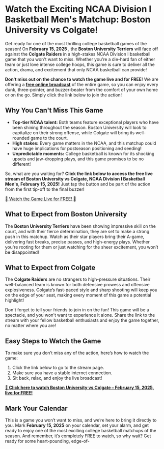 # Watch the Exciting NCAA Division I Basketball Men's Matchup: Boston University vs Colgate!

Get ready for one of the most thrilling college basketball games of the season! On **February 15, 2025** , the **Boston University Terriers** will face off against the **Colgate Raiders** in a high-stakes NCAA Division I basketball game that you won't want to miss. Whether you're a die-hard fan of either team or just love intense college hoops, this game is sure to deliver all the action, drama, and excitement that only NCAA basketball can provide!

**Don't miss out on the chance to watch the game live and for FREE!** We are offering a [**free online broadcast**](https://tinyurl.com/livestreamfreeo?st=Boston+University+vs+Colgate&si=ghc) of the entire game, so you can enjoy every dunk, three-pointer, and buzzer-beater from the comfort of your own home or on the go. Simply click the link below to join the action!

## Why You Can't Miss This Game

- **Top-tier NCAA talent:** Both teams feature exceptional players who have been shining throughout the season. Boston University will look to capitalize on their strong offense, while Colgate will bring its well-rounded game to the court.
- **High stakes:** Every game matters in the NCAA, and this matchup could have huge implications for postseason positioning and seeding!
- **Unpredictable moments:** College basketball is known for its shocking upsets and jaw-dropping plays, and this game promises to be no different!

So, what are you waiting for? **Click the link below to access the free live stream of Boston University vs Colgate, NCAA Division I Basketball Men's, February 15, 2025!** Just tap the button and be part of the action from the first tip-off to the final buzzer!

[🎥 Watch the Game Live for FREE! 🎥](https://tinyurl.com/livestreamfreeo?st=Boston+University+vs+Colgate&si=ghc)

## What to Expect from Boston University

The **Boston University Terriers** have been showing impressive skill on the court, and with their fierce determination, they are set to make a strong push in this matchup. Watch as their star players bring their A-game, delivering fast breaks, precise passes, and high-energy plays. Whether you're rooting for them or just watching for the sheer excitement, you won’t be disappointed!

## What to Expect from Colgate

The **Colgate Raiders** are no strangers to high-pressure situations. Their well-balanced team is known for both defensive prowess and offensive explosiveness. Colgate’s fast-paced style and sharp shooting will keep you on the edge of your seat, making every moment of this game a potential highlight!

Don't forget to tell your friends to join in on the fun! This game will be a spectacle, and you won't want to experience it alone. Share the link to the stream with your fellow basketball enthusiasts and enjoy the game together, no matter where you are!

## Easy Steps to Watch the Game

To make sure you don’t miss any of the action, here’s how to watch the game:

1. Click the link below to go to the stream page.
2. Make sure you have a stable internet connection.
3. Sit back, relax, and enjoy the live broadcast!

[**🔴 Click here to watch Boston University vs Colgate – February 15, 2025, live for FREE!**](https://tinyurl.com/livestreamfreeo?st=Boston+University+vs+Colgate&si=ghc)

## Mark Your Calendar

This is a game you won’t want to miss, and we’re here to bring it directly to you. Mark **February 15, 2025** on your calendar, set your alarm, and get ready to enjoy one of the most exciting college basketball matchups of the season. And remember, it’s completely FREE to watch, so why wait? Get ready for some heart-pounding, edge-of-
